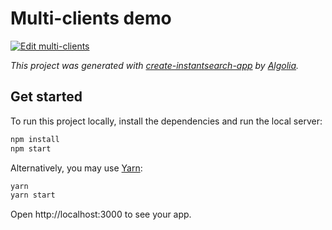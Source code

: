 # Multi-clients demo

[![Edit multi-clients](https://codesandbox.io/static/img/play-codesandbox.svg)](https://codesandbox.io/s/github/algolia/instantsearch/tree/master/examples/js/multi-clients)

_This project was generated with [create-instantsearch-app](https://github.com/algolia/instantsearch/tree/master/packages/create-instantsearch-app) by [Algolia](https://algolia.com)._

## Get started

To run this project locally, install the dependencies and run the local server:

```sh
npm install
npm start
```

Alternatively, you may use [Yarn](https://http://yarnpkg.com/):

```sh
yarn
yarn start
```

Open http://localhost:3000 to see your app.
